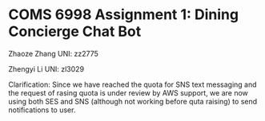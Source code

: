 # COMS 6998 Assignment 1: Dining Concierge Chat Bot

Zhaoze Zhang UNI: zz2775 

Zhengyi Li UNI: zl3029

Clarification: Since we have reached the quota for SNS text messaging and the request of rasing quota is under review by AWS support, we are now using both SES and SNS (although not working before quta raising) to send notifications to user. 